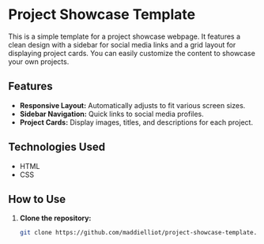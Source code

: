 # Project Showcase Template

This is a simple template for a project showcase webpage. It features a clean design with a sidebar for social media links and a grid layout for displaying project cards. You can easily customize the content to showcase your own projects.

## Features

- **Responsive Layout:** Automatically adjusts to fit various screen sizes.
- **Sidebar Navigation:** Quick links to social media profiles.
- **Project Cards:** Display images, titles, and descriptions for each project.


## Technologies Used

- HTML
- CSS

## How to Use

1. **Clone the repository:**
   ```bash
   git clone https://github.com/maddielliot/project-showcase-template.git
